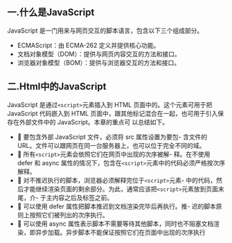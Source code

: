 ## 一.什么是JavaScript

JavaScript 是一门用来与网页交互的脚本语言，包含以下三个组成部分。

- ECMAScript：由 ECMA-262 定义并提供核心功能。
- 文档对象模型（DOM）：提供与网页内容交互的方法和接口。
- 浏览器对象模型（BOM）：提供与浏览器交互的方法和接口。

## 二.Html中的JavaScript

JavaScript 是通过`<script>`元素插入到 HTML 页面中的。这个元素可用于把 JavaScript 代码嵌入到
HTML 页面中，跟其他标记混合在一起，也可用于引入保存在外部文件中的 JavaScript。本章的重点可
以总结如下。

-  要包含外部 JavaScript 文件，必须将 src 属性设置为要包- 含文件的 URL。文件可以跟网页在同一台服务器上，也可以位于完全不同的域。
-  所有``<script>``元素会依照它们在网页中出现的次序被解- 释。在不使用 defer 和 async 属性的情况下，包含在`<script>`元素中的代码必须严格按次序解释。
-  对不推迟执行的脚本，浏览器必须解释完位于`<script>`元素- 中的代码，然后才能继续渲染页面的剩余部分。为此，通常应该把`<script>`元素放到页面末尾，介- 于主内容之后及</body>标签之前。
-  可以使用 defer 属性把脚本推迟到文档渲染完毕后再执行。推- 迟的脚本原则上按照它们被列出的次序执行。
-  可以使用 async 属性表示脚本不需要等待其他脚本，同时也不阻塞文档渲染，即异步加载。异步脚本不能保证按照它们在页面中出现的次序执行
